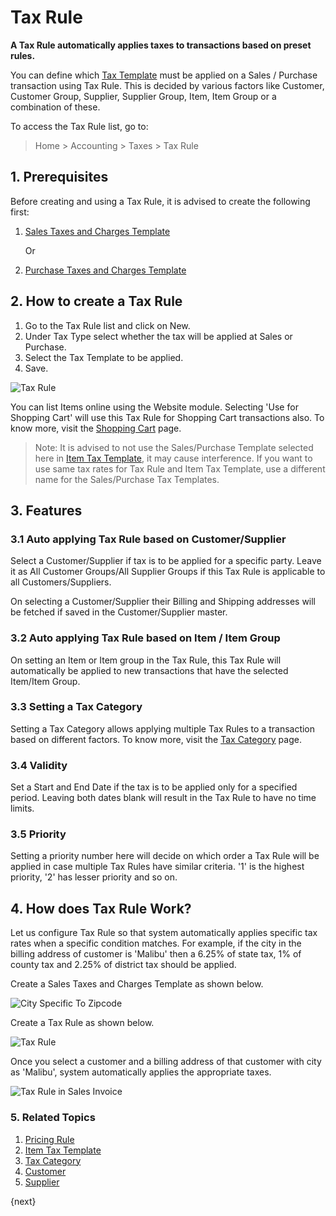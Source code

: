 <!-- add-breadcrumbs -->
# Tax Rule

**A Tax Rule automatically applies taxes to transactions based on preset rules.**

You can define which [Tax Template](/docs/v13/user/manual/en/setting-up/setting-up-taxes.html) must be applied on a Sales / Purchase transaction using Tax Rule. This is decided by various factors like Customer, Customer Group, Supplier, Supplier Group, Item, Item Group or a combination of these.

To access the Tax Rule list, go to:
> Home > Accounting > Taxes > Tax Rule

## 1. Prerequisites
Before creating and using a Tax Rule, it is advised to create the following first:

1. [Sales Taxes and Charges Template](/docs/v13/user/manual/en/selling/sales-taxes-and-charges-template)

    Or

1. [Purchase Taxes and Charges Template](/docs/v13/user/manual/en/buying/purchase-taxes-and-charges-template)

## 2. How to create a Tax Rule
1. Go to the Tax Rule list and click on New.
1. Under Tax Type select whether the tax will be applied at Sales or Purchase.
1. Select the Tax Template to be applied.
1. Save.
 <img class="screenshot" alt="Tax Rule" src="{{docs_base_url}}/v13/assets/img/accounts/tax-rule.png">

You can list Items online using the Website module. Selecting 'Use for Shopping Cart' will use this Tax Rule for Shopping Cart transactions also. To know more, visit the [Shopping Cart](/docs/v13/user/manual/en/website/shopping-cart) page.

> Note: It is advised to not use the Sales/Purchase Template selected here in [Item Tax Template](/docs/v13/user/manual/en/accounts/item-tax-template), it may cause interference. If you want to use same tax rates for Tax Rule and Item Tax Template, use a different name for the Sales/Purchase Tax Templates.

## 3. Features
### 3.1 Auto applying Tax Rule based on Customer/Supplier
Select a Customer/Supplier if tax is to be applied for a specific party. Leave it as All Customer Groups/All Supplier Groups if this Tax Rule is applicable to all Customers/Suppliers.

On selecting a Customer/Supplier their Billing and Shipping addresses will be fetched if saved in the Customer/Supplier master.

### 3.2 Auto applying Tax Rule based on Item / Item Group

On setting an Item or Item group in the Tax Rule, this Tax Rule will automatically be applied to new transactions that have the selected Item/Item Group.

### 3.3 Setting a Tax Category
Setting a Tax Category allows applying multiple Tax Rules to a transaction based on different factors. To know more, visit the [Tax Category](/docs/v13/user/manual/en/accounts/tax-category) page.

### 3.4 Validity
Set a Start and End Date if the tax is to be applied only for a specified period. Leaving both dates blank will result in the Tax Rule to have no time limits.

### 3.5 Priority
Setting a priority number here will decide on which order a Tax Rule will be applied in case multiple Tax Rules have similar criteria. '1' is the highest priority, '2' has lesser priority and so on.

## 4. How does Tax Rule Work?

Let us configure Tax Rule so that system automatically applies specific tax rates when a specific condition matches. For example, if the city in the billing address of customer is 'Malibu' then a 6.25% of state tax, 1% of county tax and 2.25% of district tax should be applied. 

Create a Sales Taxes and Charges Template as shown below.

![City Specific To Zipcode](/docs/v13/assets/img/accounts/city-specific-tax.png)

Create a Tax Rule as shown below.

![Tax Rule](/docs/v13/assets/img/accounts/tax-rule.png)

Once you select a customer and a billing address of that customer with city as 'Malibu', system automatically applies the appropriate taxes.

![Tax Rule in Sales Invoice](/docs/v13/assets/img/accounts/tax-rule-in-sales-invoice.gif)

### 5. Related Topics
1. [Pricing Rule](/docs/v13/user/manual/en/accounts/pricing-rule)
1. [Item Tax Template](/docs/v13/user/manual/en/accounts/item-tax-template)
1. [Tax Category](/docs/v13/user/manual/en/accounts/tax-category)
1. [Customer](/docs/v13/user/manual/en/CRM/customer)
1. [Supplier](/docs/v13/user/manual/en/buying/supplier)

{next}